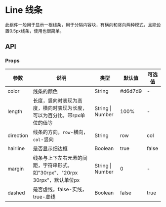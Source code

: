 # Line 线条

此组件一般用于显示一根线条，用于分隔内容块，有横向和竖向两种模式，且能设置0.5px线条，使用也很简单。

## API

### Props

| 参数 | 说明 | 类型 | 默认值 | 可选值 |
| --- | --- | --- | --- | --- |
| color | 线条的颜色 | String | #d6d7d9 | - |
| length | 长度，竖向时表现为高度，横向时表现为长度，可以为百分比，带rpx单位的值等 | String \| Number | 100% | - |
| direction | 线条的方向，`row`-横向，`col`-竖向 | String | row | col |
| hairline | 是否显示细边框 | Boolean | true | false |
| margin | 线条与上下左右元素的间距，字符串形式，如"30rpx"、"20rpx 30rpx"，默认单位px | String \| Number | 0 | - |
| dashed | 是否虚线，false-实线，true-虚线 | Boolean | false | true |